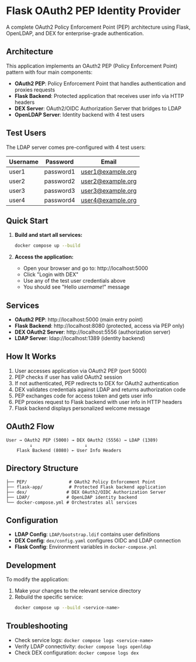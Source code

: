 # Flask OAuth2 PEP Identity Provider

A complete OAuth2 Policy Enforcement Point (PEP) architecture using Flask, OpenLDAP, and DEX for enterprise-grade authentication.

## Architecture

This application implements an OAuth2 PEP (Policy Enforcement Point) pattern with four main components:

- **OAuth2 PEP**: Policy Enforcement Point that handles authentication and proxies requests
- **Flask Backend**: Protected application that receives user info via HTTP headers
- **DEX Server**: OAuth2/OIDC Authorization Server that bridges to LDAP
- **OpenLDAP Server**: Identity backend with 4 test users

## Test Users

The LDAP server comes pre-configured with 4 test users:

| Username | Password | Email |
|----------|----------|-------|
| user1 | password1 | user1@example.org |
| user2 | password2 | user2@example.org |
| user3 | password3 | user3@example.org |
| user4 | password4 | user4@example.org |

## Quick Start

1. **Build and start all services:**
   ```bash
   docker compose up --build
   ```

2. **Access the application:**
   - Open your browser and go to: http://localhost:5000
   - Click "Login with DEX"
   - Use any of the test user credentials above
   - You should see "Hello *username*!" message

## Services

- **OAuth2 PEP**: http://localhost:5000 (main entry point)
- **Flask Backend**: http://localhost:8080 (protected, access via PEP only)
- **DEX OAuth2 Server**: http://localhost:5556 (authorization server)
- **LDAP Server**: ldap://localhost:1389 (identity backend)

## How It Works

1. User accesses application via OAuth2 PEP (port 5000)
2. PEP checks if user has valid OAuth2 session
3. If not authenticated, PEP redirects to DEX for OAuth2 authentication
4. DEX validates credentials against LDAP and returns authorization code
5. PEP exchanges code for access token and gets user info
6. PEP proxies request to Flask backend with user info in HTTP headers
7. Flask backend displays personalized welcome message

## OAuth2 Flow

```
User → OAuth2 PEP (5000) → DEX OAuth2 (5556) → LDAP (1389)
         ↓                    ↓
    Flask Backend (8080) ← User Info Headers
```

## Directory Structure

```
├── PEP/                # OAuth2 Policy Enforcement Point
├── flask-app/          # Protected Flask backend application  
├── dex/               # DEX OAuth2/OIDC Authorization Server
├── LDAP/              # OpenLDAP identity backend
└── docker-compose.yml # Orchestrates all services
```

## Configuration

- **LDAP Config**: `LDAP/bootstrap.ldif` contains user definitions
- **DEX Config**: `dex/config.yaml` configures OIDC and LDAP connection
- **Flask Config**: Environment variables in `docker-compose.yml`

## Development

To modify the application:

1. Make your changes to the relevant service directory
2. Rebuild the specific service:
   ```bash
   docker compose up --build <service-name>
   ```

## Troubleshooting

- Check service logs: `docker compose logs <service-name>`
- Verify LDAP connectivity: `docker compose logs openldap`
- Check DEX configuration: `docker compose logs dex`